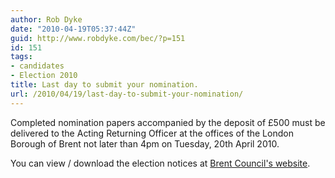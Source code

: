 ```yaml
---
author: Rob Dyke
date: "2010-04-19T05:37:44Z"
guid: http://www.robdyke.com/bec/?p=151
id: 151
tags:
- candidates
- Election 2010
title: Last day to submit your nomination.
url: /2010/04/19/last-day-to-submit-your-nomination/
---
```

Completed nomination papers accompanied by the deposit of £500 must be delivered to the Acting Returning Officer at the offices of the London Borough of Brent not later than 4pm on Tuesday, 20th April 2010.

You can view / download the election notices at [Brent Council's website](http://www.brent.gov.uk/home.nsf/news/LBB-1105 "Brent Council").